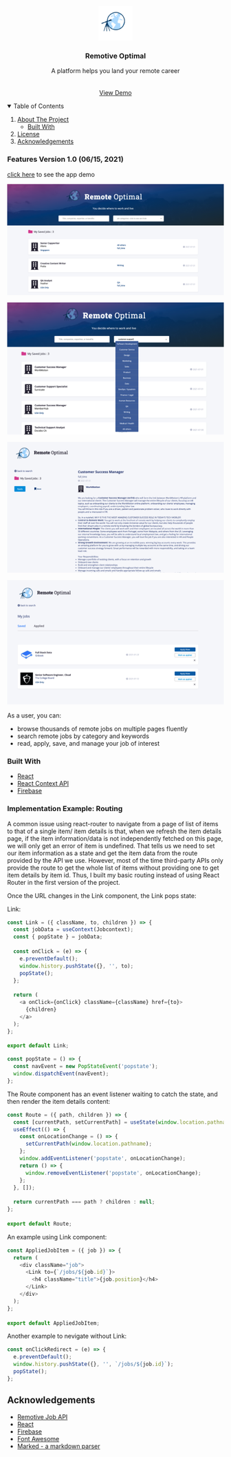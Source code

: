<!-- PROJECT LOGO -->
<br />
<p align="center">
  <a href="https://github.com/othneildrew/Best-README-Template">
    <img src="src/images/remote_optimal_logo.png" alt="Logo" width="80" height="80">
  </a>

  <h3 align="center">Remotive Optimal</h3>

  <p align="center">
    A platform helps you land your remote career
    <br />
    <br />
    <br />
    <a href="https://remote-optimal.web.app/">View Demo</a>
</p>

<!-- TABLE OF CONTENTS -->
<details open="open">
  <summary>Table of Contents</summary>
  <ol>
    <li>
      <a href="#about-the-project">About The Project</a>
      <ul>
        <li><a href="#built-with">Built With</a></li>
      </ul>
    </li>
    <li><a href="#license">License</a></li>
    <li><a href="#acknowledgements">Acknowledgements</a></li>

  </ol>
</details>

<!-- ABOUT THE PROJECT -->

### Features Version 1.0 (06/15, 2021)

[click here](https://remote-optimal.web.app/) to see the app demo

![Overview](./wiki/home.png)

![Search](./wiki/search.png)

![Apply and Save](./wiki/single.png)

![Manage](./wiki/manage.png)

As a user, you can:

- browse thousands of remote jobs on multiple pages fluently
- search remote jobs by category and keywords
- read, apply, save, and manage your job of interest

### Built With

- [React](https://reactjs.org/)
- [React Context API](https://reactjs.org/docs/context.html)
- [Firebase](https://firebase.google.com/)

### Implementation Example: Routing

A common issue using react-router to navigate from a page of list of items to that of a single item/ item details is that, when we refresh the item details page, if the item information/data is not independently fetched on this page, we will only get an error of item is undefined. That tells us we need to set our item information as a state and get the item data from the route provided by the API we use. However, most of the time third-party APIs only provide the route to get the whole list of items without providing one to get item details by item id. Thus, I built my basic routing instead of using React Router in the first version of the project.

Once the URL changes in the Link component, the Link pops state:

Link:

```js
const Link = ({ className, to, children }) => {
  const jobData = useContext(Jobcontext);
  const { popState } = jobData;

  const onClick = (e) => {
    e.preventDefault();
    window.history.pushState({}, '', to);
    popState();
  };

  return (
    <a onClick={onClick} className={className} href={to}>
      {children}
    </a>
  );
};

export default Link;
```

```js
const popState = () => {
  const navEvent = new PopStateEvent('popstate');
  window.dispatchEvent(navEvent);
};
```

The Route component has an event listener waiting to catch the state, and then render the item details content:

```js
const Route = ({ path, children }) => {
  const [currentPath, setCurrentPath] = useState(window.location.pathname);
  useEffect(() => {
    const onLocationChange = () => {
      setCurrentPath(window.location.pathname);
    };
    window.addEventListener('popstate', onLocationChange);
    return () => {
      window.removeEventListener('popstate', onLocationChange);
    };
  }, []);

  return currentPath === path ? children : null;
};

export default Route;
```

An example using Link component:

```js
const AppliedJobItem = ({ job }) => {
  return (
    <div className="job">
      <Link to={`/jobs/${job.id}`}>
        <h4 className="title">{job.position}</h4>
      </Link>
    </div>
  );
};

export default AppliedJobItem;
```

Another example to nevigate without Link:

```js
const onClickRedirect = (e) => {
  e.preventDefault();
  window.history.pushState({}, '', `/jobs/${job.id}`);
  popState();
};
```

## Acknowledgements

- [Remotive Job API](https://remotive.io/api-documentation)
- [React](https://reactjs.org/)
- [Firebase](https://firebase.google.com/)
- [Font Awesome](https://fontawesome.com)
- [Marked - a markdown parser](https://github.com/chjj/marked)

